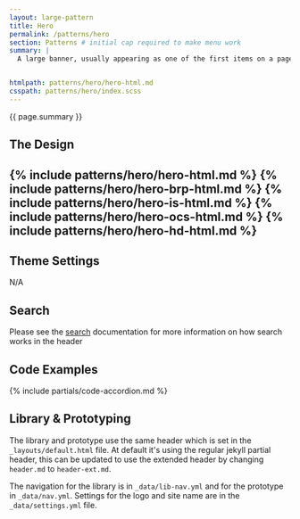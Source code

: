 ```yaml
---
layout: large-pattern
title: Hero
permalink: /patterns/hero
section: Patterns # initial cap required to make menu work
summary: |
  A large banner, usually appearing as one of the first items on a page; it often contains a full-width image.


htmlpath: patterns/hero/hero-html.md
csspath: patterns/hero/index.scss
---
```


{{ page.summary }}

## The Design
{% include patterns/hero/hero-html.md %}
{% include patterns/hero/hero-brp-html.md %}
{% include patterns/hero/hero-is-html.md %}
{% include patterns/hero/hero-ocs-html.md %}
{% include patterns/hero/hero-hd-html.md %}
--- 

## Theme Settings
N/A


## Search
Please see the [search](/patterns/search) documentation for more information on how search works in the header

## Code Examples
{% include partials/code-accordion.md %}

## Library & Prototyping
The library and prototype use the same header which is set in the `_layouts/default.html` file. At default it's using the regular jekyll partial header, this can be updated to use the extended header by changing `header.md` to `header-ext.md`.

The navigation for the library is in `_data/lib-nav.yml` and for the prototype in `_data/nav.yml`. Settings for the logo and site name are in the `_data/settings.yml` file.